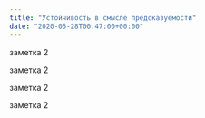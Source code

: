 ```yaml
---
title: "Устойчивость в смысле предсказуемости"
date: "2020-05-28T00:47:00+00:00"
---
```


заметка 2

заметка 2

заметка 2

заметка 2
